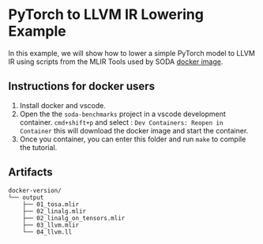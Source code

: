 # PyTorch to LLVM IR Lowering Example

In this example, we will show how to lower a simple PyTorch model to LLVM IR
using scripts from the MLIR Tools used by SODA [docker image](https://hub.docker.com/r/agostini01/soda).


## Instructions for docker users

1. Install docker and vscode.
2. Open the the `soda-benchmarks` project in a vscode development container. 
`cmd+shift+p` and select : `Dev Containers: Reopen in Container` this will download the
docker image and start the container. 
3. Once you container, you can enter this folder and run `make` to compile the tutorial.


## Artifacts

```
docker-version/
└── output
    ├── 01_tosa.mlir
    ├── 02_linalg.mlir
    ├── 02_linalg_on_tensors.mlir
    ├── 03_llvm.mlir
    └── 04_llvm.ll
```